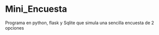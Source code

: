 # Mini_Encuesta
Programa en python, flask y Sqlite que simula una sencilla encuesta de 2 opciones


